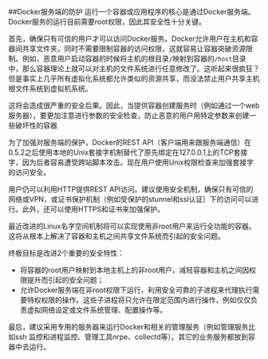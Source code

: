 ##Docker服务端的防护
运行一个容器或应用程序的核心是通过Docker服务端。Docker服务的运行目前需要root权限，因此其安全性十分关键。

首先，确保只有可信的用户才可以访问Docker服务。Docker允许用户在主机和容器间共享文件夹，同时不需要限制容器的访问权限，这就容易让容器突破资源限制。例如，恶意用户启动容器的时候将主机的根目录`/`映射到容器的`/host`目录中，那么容器理论上就可以对主机的文件系统进行任意修改了。这听起来很疯狂？但是事实上几乎所有虚拟化系统都允许类似的资源共享，而没法禁止用户共享主机根文件系统到虚拟机系统。

这将会造成很严重的安全后果。因此，当提供容器创建服务时（例如通过一个web服务器），要更加注意进行参数的安全检查，防止恶意的用户用特定参数来创建一些破坏性的容器

为了加强对服务端的保护，Docker的REST API（客户端用来跟服务端通信）在0.5.2之后使用本地的Unix套接字机制替代了原先绑定在127.0.0.1上的TCP套接字，因为后者容易遭受跨站脚本攻击。现在用户使用Unix权限检查来加强套接字的访问安全。

用户仍可以利用HTTP提供REST API访问。建议使用安全机制，确保只有可信的网络或VPN，或证书保护机制（例如受保护的stunnel和ssl认证）下的访问可以进行。此外，还可以使用HTTPS和证书来加强保护。

最近改进的Linux名字空间机制将可以实现使用非root用户来运行全功能的容器。这将从根本上解决了容器和主机之间共享文件系统而引起的安全问题。

终极目标是改进2个重要的安全特性：
* 将容器的root用户映射到本地主机上的非root用户，减轻容器和主机之间因权限提升而引起的安全问题；
* 允许Docker服务端在非root权限下运行，利用安全可靠的子进程来代理执行需要特权权限的操作。这些子进程将只允许在限定范围内进行操作，例如仅仅负责虚拟网络设定或文件系统管理、配置操作等。

最后，建议采用专用的服务器来运行Docker和相关的管理服务（例如管理服务比如ssh 监控和进程监控、管理工具nrpe、collectd等）。其它的业务服务都放到容器中去运行。
